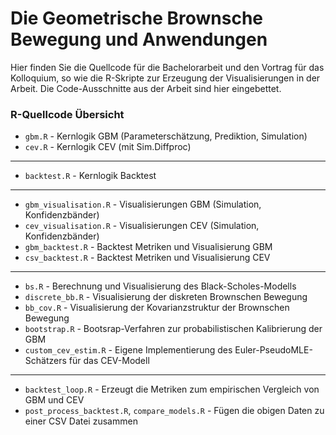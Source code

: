 # Die Geometrische Brownsche Bewegung und Anwendungen
Hier finden Sie die Quellcode für die Bachelorarbeit und den Vortrag für das Kolloquium, so wie die R-Skripte zur Erzeugung der Visualisierungen in der Arbeit. Die Code-Ausschnitte aus der Arbeit sind hier eingebettet.

### R-Quellcode Übersicht

- `gbm.R` - Kernlogik GBM (Parameterschätzung, Prediktion, Simulation)
- `cev.R` - Kernlogik CEV (mit Sim.Diffproc)
---
- `backtest.R` - Kernlogik Backtest
---
- `gbm_visualisation.R` - Visualisierungen GBM (Simulation, Konfidenzbänder)
- `cev_visualisation.R` - Visualisierungen CEV (Simulation, Konfidenzbänder)
- `gbm_backtest.R` - Backtest Metriken und Visualisierung GBM
- `csv_backtest.R` - Backtest Metriken und Visualisierung CEV
---
- `bs.R` - Berechnung und Visualisierung des Black-Scholes-Modells
- `discrete_bb.R` - Visualisierung der diskreten Brownschen Bewegung
- `bb_cov.R` - Visualisierung der Kovarianzstruktur der Brownschen Bewegung
- `bootstrap.R` - Bootsrap-Verfahren zur probabilistischen Kalibrierung der GBM
- `custom_cev_estim.R` - Eigene Implementierung des Euler-PseudoMLE-Schätzers für das CEV-Modell
---
- `backtest_loop.R` - Erzeugt die Metriken zum empirischen Vergleich von GBM und CEV
- `post_process_backtest.R`, `compare_models.R` - Fügen die obigen Daten zu einer CSV Datei zusammen

